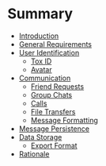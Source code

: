 # Summary

* [Introduction](README.md)
* [General Requirements](general_requirements/general_requirements.md)
* [User Identification]()
    * [Tox ID](user_identification/tox_id.md)
    * [Avatar](user_identification/avatar.md)
* [Communication]()
    * [Friend Requests](communication/friend_requests.md)
    * [Group Chats](communication/group_chats.md)
    * [Calls](communication/calls.md)
    * [File Transfers](communication/file_transfers.md)
    * [Message Formatting](communication/message_formatting.md)
* [Message Persistence](message_persistence/message_persistence.md)
* [Data Storage](data_storage/data_storage.md)
    * [Export Format](data_storage/export_format.md)
* [Rationale](rationale/rationale.md)
